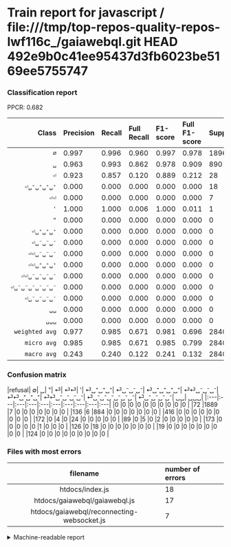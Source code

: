 # Train report for javascript / file:///tmp/top-repos-quality-repos-lwf116c_/gaiawebql.git HEAD 492e9b0c41ee95437d3fb6023be5169ee5755747

### Classification report

PPCR: 0.682

| Class | Precision | Recall | Full Recall | F1-score | Full F1-score | Support | Full Support | PPCR |
|------:|:----------|:-------|:------------|:---------|:---------|:--------|:-------------|:-----|
| `∅` | 0.997| 0.996| 0.960| 0.997| 0.978| 1896| 1968| 0.963 |
| `␣` | 0.963| 0.993| 0.862| 0.978| 0.909| 890| 1026| 0.867 |
| `⏎` | 0.923| 0.857| 0.120| 0.889| 0.212| 28| 200| 0.140 |
| `⏎␣⁺␣⁺␣⁺␣⁺` | 0.000| 0.000| 0.000| 0.000| 0.000| 18| 144| 0.125 |
| `⏎⏎` | 0.000| 0.000| 0.000| 0.000| 0.000| 7| 96| 0.073 |
| `'` | 1.000| 1.000| 0.006| 1.000| 0.011| 1| 174| 0.006 |
| `"` | 0.000| 0.000| 0.000| 0.000| 0.000| 0| 416| 0.000 |
| `⏎␣⁺␣⁺␣⁺` | 0.000| 0.000| 0.000| 0.000| 0.000| 0| 0| 0.000 |
| `⏎␣⁻␣⁻␣⁻` | 0.000| 0.000| 0.000| 0.000| 0.000| 0| 0| 0.000 |
| `⏎⏎␣⁻␣⁻␣⁻` | 0.000| 0.000| 0.000| 0.000| 0.000| 0| 0| 0.000 |
| `⏎⏎␣⁺␣⁺␣⁺` | 0.000| 0.000| 0.000| 0.000| 0.000| 0| 0| 0.000 |
| `⏎⏎␣⁻␣⁻␣⁻␣⁻` | 0.000| 0.000| 0.000| 0.000| 0.000| 0| 19| 0.000 |
| `⏎␣⁻␣⁻␣⁻␣⁻␣⁻␣⁻` | 0.000| 0.000| 0.000| 0.000| 0.000| 0| 0| 0.000 |
| `⏎␣⁻␣⁻␣⁻␣⁻` | 0.000| 0.000| 0.000| 0.000| 0.000| 0| 124| 0.000 |
| `␣␣` | 0.000| 0.000| 0.000| 0.000| 0.000| 0| 0| 0.000 |
| `␣␣␣` | 0.000| 0.000| 0.000| 0.000| 0.000| 0| 0| 0.000 |
| `weighted avg` | 0.977| 0.985| 0.671| 0.981| 0.696| 2840| 4167| 0.682 |
| `micro avg` | 0.985| 0.985| 0.671| 0.985| 0.799| 2840| 4167| 0.682 |
| `macro avg` | 0.243| 0.240| 0.122| 0.241| 0.132| 2840| 4167| 0.682 |

### Confusion matrix

|refusal|  ∅| ␣| "| ⏎| ⏎⏎| '| ⏎␣⁺␣⁺␣⁺| ⏎␣⁻␣⁻␣⁻| ⏎␣⁺␣⁺␣⁺␣⁺| ⏎⏎␣⁻␣⁻␣⁻| ⏎⏎␣⁺␣⁺␣⁺| ⏎⏎␣⁻␣⁻␣⁻␣⁻| ⏎␣⁻␣⁻␣⁻␣⁻␣⁻␣⁻| ⏎␣⁻␣⁻␣⁻␣⁻| ␣␣| ␣␣␣| 
|:---|:---|:---|:---|:---|:---|:---|:---|:---|:---|
|0 |0 |0 |0 |0 |0 |0 |0 |0 |0 |
|72 |1889 |7 |0 |0 |0 |0 |0 |0 |0 |
|136 |6 |884 |0 |0 |0 |0 |0 |0 |0 |
|416 |0 |0 |0 |0 |0 |0 |0 |0 |0 |
|172 |0 |4 |0 |24 |0 |0 |0 |0 |0 |
|89 |0 |5 |0 |2 |0 |0 |0 |0 |0 |
|173 |0 |0 |0 |0 |0 |1 |0 |0 |0 |
|126 |0 |18 |0 |0 |0 |0 |0 |0 |0 |
|19 |0 |0 |0 |0 |0 |0 |0 |0 |0 |
|124 |0 |0 |0 |0 |0 |0 |0 |0 |0 |

### Files with most errors

| filename | number of errors|
|:----:|:-----|
| htdocs/index.js | 18 |
| htdocs/gaiawebql/gaiawebql.js | 17 |
| htdocs/gaiawebql/reconnecting-websocket.js | 7 |

<details>
    <summary>Machine-readable report</summary>
```json
{
  "cl_report": {"\"": {"f1-score": 0.0, "precision": 0.0, "recall": 0.0, "support": 0}, "\u0027": {"f1-score": 1.0, "precision": 1.0, "recall": 1.0, "support": 1}, "macro avg": {"f1-score": 0.24145848879520326, "precision": 0.24267960369543484, "recall": 0.24041933131167414, "support": 2840}, "micro avg": {"f1-score": 0.9852112676056339, "precision": 0.9852112676056338, "recall": 0.9852112676056338, "support": 2840}, "weighted avg": {"f1-score": 0.9808791932447122, "precision": 0.9767183185409429, "recall": 0.9852112676056338, "support": 2840}, "\u2205": {"f1-score": 0.9965708256396729, "precision": 0.9968337730870712, "recall": 0.9963080168776371, "support": 1896}, "\u23ce": {"f1-score": 0.888888888888889, "precision": 0.9230769230769231, "recall": 0.8571428571428571, "support": 28}, "\u23ce\u23ce": {"f1-score": 0.0, "precision": 0.0, "recall": 0.0, "support": 7}, "\u23ce\u23ce\u2423\u207a\u2423\u207a\u2423\u207a": {"f1-score": 0.0, "precision": 0.0, "recall": 0.0, "support": 0}, "\u23ce\u23ce\u2423\u207b\u2423\u207b\u2423\u207b": {"f1-score": 0.0, "precision": 0.0, "recall": 0.0, "support": 0}, "\u23ce\u23ce\u2423\u207b\u2423\u207b\u2423\u207b\u2423\u207b": {"f1-score": 0.0, "precision": 0.0, "recall": 0.0, "support": 0}, "\u23ce\u2423\u207a\u2423\u207a\u2423\u207a": {"f1-score": 0.0, "precision": 0.0, "recall": 0.0, "support": 0}, "\u23ce\u2423\u207a\u2423\u207a\u2423\u207a\u2423\u207a": {"f1-score": 0.0, "precision": 0.0, "recall": 0.0, "support": 18}, "\u23ce\u2423\u207b\u2423\u207b\u2423\u207b": {"f1-score": 0.0, "precision": 0.0, "recall": 0.0, "support": 0}, "\u23ce\u2423\u207b\u2423\u207b\u2423\u207b\u2423\u207b": {"f1-score": 0.0, "precision": 0.0, "recall": 0.0, "support": 0}, "\u23ce\u2423\u207b\u2423\u207b\u2423\u207b\u2423\u207b\u2423\u207b\u2423\u207b": {"f1-score": 0.0, "precision": 0.0, "recall": 0.0, "support": 0}, "\u2423": {"f1-score": 0.9778761061946903, "precision": 0.9629629629629629, "recall": 0.9932584269662922, "support": 890}, "\u2423\u2423": {"f1-score": 0.0, "precision": 0.0, "recall": 0.0, "support": 0}, "\u2423\u2423\u2423": {"f1-score": 0.0, "precision": 0.0, "recall": 0.0, "support": 0}},
  "cl_report_full": {"\"": {"f1-score": 0.0, "precision": 0.0, "recall": 0.0, "support": 416}, "\u0027": {"f1-score": 0.011428571428571429, "precision": 1.0, "recall": 0.005747126436781609, "support": 174}, "macro avg": {"f1-score": 0.13195495927558437, "precision": 0.24267960369543484, "recall": 0.12170020565998914, "support": 4167}, "micro avg": {"f1-score": 0.7986299414870843, "precision": 0.9852112676056338, "recall": 0.6714662826973842, "support": 4167}, "weighted avg": {"f1-score": 0.6964901431162147, "precision": 0.7939487041158485, "recall": 0.6714662826973842, "support": 4167}, "\u2205": {"f1-score": 0.9779963758736734, "precision": 0.9968337730870712, "recall": 0.9598577235772358, "support": 1968}, "\u23ce": {"f1-score": 0.21238938053097348, "precision": 0.9230769230769231, "recall": 0.12, "support": 200}, "\u23ce\u23ce": {"f1-score": 0.0, "precision": 0.0, "recall": 0.0, "support": 96}, "\u23ce\u23ce\u2423\u207a\u2423\u207a\u2423\u207a": {"f1-score": 0.0, "precision": 0.0, "recall": 0.0, "support": 0}, "\u23ce\u23ce\u2423\u207b\u2423\u207b\u2423\u207b": {"f1-score": 0.0, "precision": 0.0, "recall": 0.0, "support": 0}, "\u23ce\u23ce\u2423\u207b\u2423\u207b\u2423\u207b\u2423\u207b": {"f1-score": 0.0, "precision": 0.0, "recall": 0.0, "support": 19}, "\u23ce\u2423\u207a\u2423\u207a\u2423\u207a": {"f1-score": 0.0, "precision": 0.0, "recall": 0.0, "support": 0}, "\u23ce\u2423\u207a\u2423\u207a\u2423\u207a\u2423\u207a": {"f1-score": 0.0, "precision": 0.0, "recall": 0.0, "support": 144}, "\u23ce\u2423\u207b\u2423\u207b\u2423\u207b": {"f1-score": 0.0, "precision": 0.0, "recall": 0.0, "support": 0}, "\u23ce\u2423\u207b\u2423\u207b\u2423\u207b\u2423\u207b": {"f1-score": 0.0, "precision": 0.0, "recall": 0.0, "support": 124}, "\u23ce\u2423\u207b\u2423\u207b\u2423\u207b\u2423\u207b\u2423\u207b\u2423\u207b": {"f1-score": 0.0, "precision": 0.0, "recall": 0.0, "support": 0}, "\u2423": {"f1-score": 0.9094650205761317, "precision": 0.9629629629629629, "recall": 0.8615984405458089, "support": 1026}, "\u2423\u2423": {"f1-score": 0.0, "precision": 0.0, "recall": 0.0, "support": 0}, "\u2423\u2423\u2423": {"f1-score": 0.0, "precision": 0.0, "recall": 0.0, "support": 0}},
  "ppcr": 0.681545476361891
}
```
</details>
